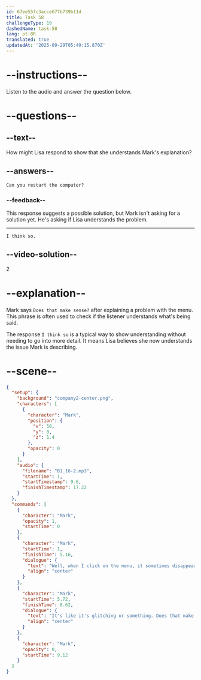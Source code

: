 ```yaml
---
id: 67ee55fc3acce677b739b11d
title: Task 58
challengeType: 19
dashedName: task-58
lang: pt-BR
translated: true
updatedAt: '2025-09-29T05:49:15.870Z'
---
```


<!-- SPEAKING -->

<!-- (Audio) Mark: Well, when I click on the menu, it sometimes disappears or shows the wrong options. It's like it's glitching or something. Does that make sense? -->

# --instructions--

Listen to the audio and answer the question below.

# --questions--

## --text--

How might Lisa respond to show that she understands Mark's explanation?

## --answers--

`Can you restart the computer?`

### --feedback--

This response suggests a possible solution, but Mark isn't asking for a solution yet. He's asking if Lisa understands the problem.

---

`I think so.`

## --video-solution--

2

# --explanation--

Mark says `Does that make sense?` after explaining a problem with the menu. This phrase is often used to check if the listener understands what's being said.

The response `I think so` is a typical way to show understanding without needing to go into more detail. It means Lisa believes she now understands the issue Mark is describing.

# --scene--

```json
{
  "setup": {
    "background": "company2-center.png",
    "characters": [
      {
        "character": "Mark",
        "position": {
          "x": 50,
          "y": 0,
          "z": 1.4
        },
        "opacity": 0
      }
    ],
    "audio": {
      "filename": "B1_16-2.mp3",
      "startTime": 1,
      "startTimestamp": 9.6,
      "finishTimestamp": 17.22
    }
  },
  "commands": [
    {
      "character": "Mark",
      "opacity": 1,
      "startTime": 0
    },
    {
      "character": "Mark",
      "startTime": 1,
      "finishTime": 5.16,
      "dialogue": {
        "text": "Well, when I click on the menu, it sometimes disappears or shows the wrong options.",
        "align": "center"
      }
    },
    {
      "character": "Mark",
      "startTime": 5.72,
      "finishTime": 8.62,
      "dialogue": {
        "text": "It's like it's glitching or something. Does that make sense?",
        "align": "center"
      }
    },
    {
      "character": "Mark",
      "opacity": 0,
      "startTime": 9.12
    }
  ]
}
```
